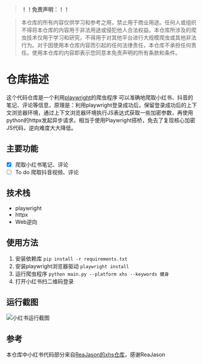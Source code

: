 > **！！免责声明：！！**

> 本仓库的所有内容仅供学习和参考之用，禁止用于商业用途。任何人或组织不得将本仓库的内容用于非法用途或侵犯他人合法权益。本仓库所涉及的爬虫技术仅用于学习和研究，不得用于对其他平台进行大规模爬虫或其他非法行为。对于因使用本仓库内容而引起的任何法律责任，本仓库不承担任何责任。使用本仓库的内容即表示您同意本免责声明的所有条款和条件。

# 仓库描述
这个代码仓库是一个利用[playwright](https://playwright.dev/)的爬虫程序
可以准确地爬取小红书、抖音的笔记、评论等信息，原理是：利用playwright登录成功后，保留登录成功后的上下文浏览器环境，通过上下文浏览器环境执行JS表达式获取一些加密参数，再使用python的httpx发起异步请求，相当于使用Playwright搭桥，免去了复现核心加密JS代码，逆向难度大大降低。


## 主要功能

- [x] 爬取小红书笔记、评论
- [ ] To do 爬取抖音视频、评论

## 技术栈

- playwright
- httpx
- Web逆向

## 使用方法

1. 安装依赖库
   `pip install -r requirements.txt`
2. 安装playwright浏览器驱动
   `playwright install`
3. 运行爬虫程序
   `python main.py --platform xhs --keywords 健身`
4. 打开小红书扫二维码登录

## 运行截图
![小红书运行截图](https://s2.loli.net/2023/06/09/PVBe3X5vf4yncrd.gif)

## 参考
本仓库中小红书代码部分来自[ReaJason的xhs仓库](https://github.com/ReaJason/xhs)，感谢ReaJason 


